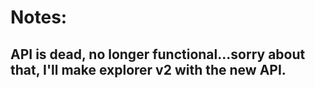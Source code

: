 # Notes:
## API is dead, no longer functional...sorry about that, I'll make explorer v2 with the new API.
